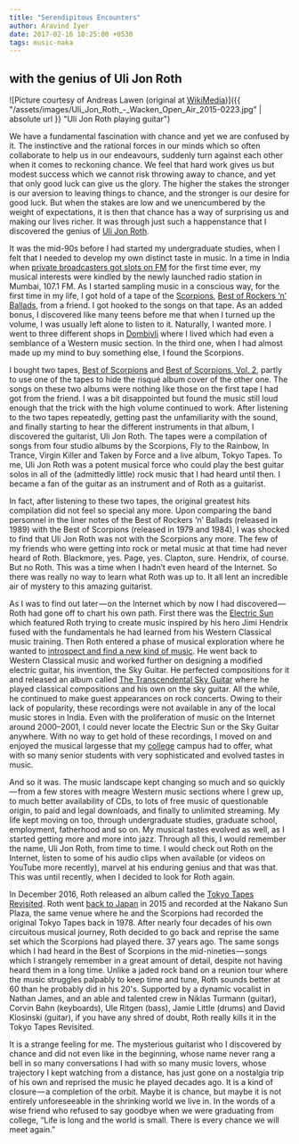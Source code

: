 ```yaml
---
title: "Serendipitous Encounters"
author: Aravind Iyer
date: 2017-02-16 10:25:00 +0530
tags: music-naka
---
```

## with the genius of Uli Jon Roth

![Picture courtesy of Andreas Lawen (original at [WikiMedia](https://commons.wikimedia.org/wiki/File:Uli_Jon_Roth_-_Wacken_Open_Air_2015-0223.jpg))]({{ "/assets/images/Uli_Jon_Roth_-_Wacken_Open_Air_2015-0223.jpg" | absolute url }} "Uli Jon Roth playing guitar")

We have a fundamental fascination with chance and yet we are confused by it. The instinctive and the rational forces in our minds which so often collaborate to help us in our endeavours, suddenly turn against each other when it comes to reckoning chance. We feel that hard work gives us but modest success which we cannot risk throwing away to chance, and yet that only good luck can give us the glory. The higher the stakes the stronger is our aversion to leaving things to chance, and the stronger is our desire for good luck. But when the stakes are low and we unencumbered by the weight of expectations, it is then that chance has a way of surprising us and making our lives richer. It was through just such a happenstance that I discovered the genius of [Uli Jon Roth](https://en.wikipedia.org/wiki/Uli_Jon_Roth).

It was the mid-90s before I had started my undergraduate studies, when I felt that I needed to develop my own distinct taste in music. In a time in India when [private broadcasters got slots on FM](http://www.skoch.in/images/stories/knowledge_repository/Digital/15-ch-15.pdf) for the first time ever, my musical interests were kindled by the newly launched radio station in Mumbai, 107.1 FM. As I started sampling music in a conscious way, for the first time in my life, I got hold of a tape of the [Scorpions](https://en.wikipedia.org/wiki/Scorpions_%28band%29), [Best of Rockers ‘n’ Ballads](https://en.wikipedia.org/wiki/Best_of_Rockers_%27n%27_Ballads), from a friend. I got hooked to the songs on that tape. As an added bonus, I discovered like many teens before me that when I turned up the volume, I was usually left alone to listen to it. Naturally, I wanted more. I went to three different shops in [Dombivli](https://en.wikipedia.org/wiki/Dombivli) where I lived which had even a semblance of a Western music section. In the third one, when I had almost made up my mind to buy something else, I found the Scorpions.

I bought two tapes, [Best of Scorpions](https://en.wikipedia.org/wiki/Best_of_Scorpions) and [Best of Scorpions, Vol. 2](https://en.wikipedia.org/wiki/Best_of_Scorpions_Vol._2), partly to use one of the tapes to hide the risqué album cover of the other one. The songs on these two albums were nothing like those on the first tape I had got from the friend. I was a bit disappointed but found the music still loud enough that the trick with the high volume continued to work. After listening to the two tapes repeatedly, getting past the unfamiliarity with the sound, and finally starting to hear the different instruments in that album, I discovered the guitarist, Uli Jon Roth. The tapes were a compilation of songs from four studio albums by the Scorpions, Fly to the Rainbow, In Trance, Virgin Killer and Taken by Force and a live album, Tokyo Tapes. To me, Uli Jon Roth was a potent musical force who could play the best guitar solos in all of the (admittedly little) rock music that I had heard until then. I became a fan of the guitar as an instrument and of Roth as a guitarist.

In fact, after listening to these two tapes, the original greatest hits compilation did not feel so special any more. Upon comparing the band personnel in the liner notes of the Best of Rockers ‘n’ Ballads (released in 1989) with the Best of Scorpions (released in 1979 and 1984), I was shocked to find that Uli Jon Roth was not with the Scorpions any more. The few of my friends who were getting into rock or metal music at that time had never heard of Roth. Blackmore, yes. Page, yes. Clapton, sure. Hendrix, of course. But no Roth. This was a time when I hadn’t even heard of the Internet. So there was really no way to learn what Roth was up to. It all lent an incredible air of mystery to this amazing guitarist.

As I was to find out later — on the Internet which by now I had discovered — Roth had gone off to chart his own path. First there was the [Electric Sun](https://en.wikipedia.org/wiki/Electric_Sun) which featured Roth trying to create music inspired by his hero Jimi Hendrix fused with the fundamentals he had learned from his Western Classical music training. Then Roth entered a phase of musical exploration where he wanted to [introspect and find a new kind of music](http://www.ulijonroth.com/word-biography). He went back to Western Classical music and worked further on designing a modified electric guitar, his invention, the Sky Guitar. He perfected compositions for it and released an album called [The Transcendental Sky Guitar](http://www.allmusic.com/album/transcendental-sky-guitar-mw0000106054) where he played classical compositions and his own on the sky guitar. All the while, he continued to make guest appearances on rock concerts. Owing to their lack of popularity, these recordings were not available in any of the local music stores in India. Even with the proliferation of music on the Internet around 2000–2001, I could never locate the Electric Sun or the Sky Guitar anywhere. With no way to get hold of these recordings, I moved on and enjoyed the musical largesse that my [college](http://www.iitb.ac.in/) campus had to offer, what with so many senior students with very sophisticated and evolved tastes in music.

And so it was. The music landscape kept changing so much and so quickly — from a few stores with meagre Western music sections where I grew up, to much better availability of CDs, to lots of free music of questionable origin, to paid and legal downloads, and finally to unlimited streaming. My life kept moving on too, through undergraduate studies, graduate school, employment, fatherhood and so on. My musical tastes evolved as well, as I started getting more and more into jazz. Through all this, I would remember the name, Uli Jon Roth, from time to time. I would check out Roth on the Internet, listen to some of his audio clips when available (or videos on YouTube more recently), marvel at his enduring genius and that was that. This was until recently, when I decided to look for Roth again.

In December 2016, Roth released an album called the [Tokyo Tapes Revisited](http://www.udr-music.com/en/artists/uli-jon-roth/releases-uli-jon-roth/763-tokyo-tapes-revisited). Roth went [back to Japan](http://ultimateclassicrock.com/uli-jon-roth-tokyo-tapes-revisited-preview/) in 2015 and recorded at the Nakano Sun Plaza, the same venue where he and the Scorpions had recorded the original Tokyo Tapes back in 1978. After nearly four decades of his own circuitous musical journey, Roth decided to go back and reprise the same set which the Scorpions had played there. 37 years ago. The same songs which I had heard in the Best of Scorpions in the mid-nineties — songs which I strangely remember in a great amount of detail, despite not having heard them in a long time. Unlike a jaded rock band on a reunion tour where the music struggles palpably to keep time and tune, Roth sounds better at 60 than he probably did in his 20's. Supported by a dynamic vocalist in Nathan James, and an able and talented crew in Niklas Turmann (guitar), Corvin Bahn (keyboards), Ule Ritgen (bass), Jamie Little (drums) and David Klosinski (guitar), if you have any shred of doubt, Roth really kills it in the Tokyo Tapes Revisited.

It is a strange feeling for me. The mysterious guitarist who I discovered by chance and did not even like in the beginning, whose name never rang a bell in so many conversations I had with so many music lovers, whose trajectory I kept watching from a distance, has just gone on a nostalgia trip of his own and reprised the music he played decades ago. It is a kind of closure — a completion of the orbit. Maybe it is chance, but maybe it is not entirely unforeseeable in the shrinking world we live in. In the words of a wise friend who refused to say goodbye when we were graduating from college, “Life is long and the world is small. There is every chance we will meet again.”